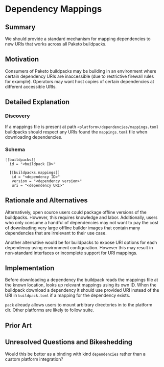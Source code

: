 # Dependency Mappings

## Summary

We should provide a standard mechanism for mapping dependencies to new URIs that works across all Paketo buildpacks.

## Motivation

Consumers of Paketo buildpacks may be building in an environment where certain dependency URIs are inaccessible (due to restrictive firewall rules for example). Operators may want host copies of certain dependencies at different accessible URIs.

## Detailed Explanation

### Discovery
If a mappings file is present at path `<platform>/dependencies/mappings.toml` buildpacks should respect any URIs found the `mappings.toml` file when downloading dependencies.

### Schema
```
[[buildpacks]]
  id = "<buildpack ID>"

  [[buildpacks.mappings]]
   id = "<dependency ID>"
   version = "<dependency version>"
   uri = "<dependency URI>"
```

## Rationale and Alternatives

Alternatively, open source users could package offline versions of the buildpacks. However, this requires knowledge and labor. Additionally, users who only consume a handful of dependencies may not want to pay the cost of downloading very large offline builder images that contain many dependencies that are irrelevant to their use case.

Another alternative would be for buildpacks to expose URI options for each dependency using environment configuration. However this may result in non-standard interfaces or incomplete support for URI mappings.

## Implementation

Before downloading a dependency the buildpack reads the mappings file at the known location, looks up relevant mappings using its own ID. When the buildpack download a dependency it should use provided URI instead of the URI in `buildpack.toml` if a mapping for the dependency exists.

`pack` already allows users to mount arbitrary directories in to the platform dir. Other platforms are likely to follow suite. 

## Prior Art


## Unresolved Questions and Bikeshedding

Would this be better as a binding with kind `dependencies` rather than a custom platform integration?